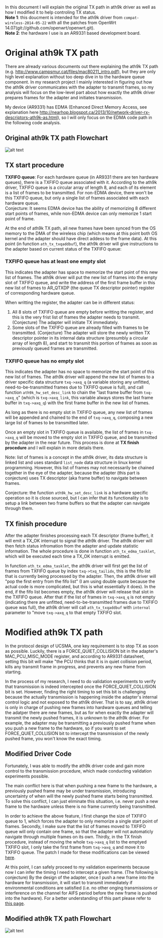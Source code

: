 In this document I will explain the original TX path in ath9k driver as well as how I modified it to help controling TX status.  
__Note 1__: this doucment is intended for the ath9k driver from ```compat-wireless-2014-05-22``` with all the patches from OpenWrt 14.07(git://github.com/openwrt/openwrt.git).  
__Note 2__: the hardware I use is an AR9331 based development board.
# Original ath9k TX path
There are already various documents out there explaining the ath9k TX path (e.g. http://www.campsmur.cat/files/mac80211_intro.pdf), but they are only high level explanation without too deep dive in to the hardware queue component. In my research project I mainly interested in figuring out how the ath9k driver communicates with the adapter to transmit frames, so my analysis will focus on the low-level part about how exactly the ath9k driver prepares frames for the adapter and initiates transmission.

My device (AR9331) has EDMA (Enhanced Direct Memory Access, see explanation here http://nearhop.blogspot.ca/2013/10/network-driver-rx-descriptors-ath9k-as.html), so I will only focus on the EDMA code path in the following code analysis.
## Original ath9k TX path Flowchart
![alt text](https://docs.google.com/drawings/d/11vWaQMTt43sf719bhqPfPv_sHeG-_wEk7dGfnPFHs7E/pub?w=960&h=720 "ATH9K Original TX path")
## TX start procedure
__TXFIFO queue__: For each hardware queue (in AR9331 there are ten hardware queues), there is a TXFIFO queue associated with it. According to the ath9k driver, TXFIFO queue is a circular array of length 8, and each of its element is a list of frames to be transmitted. For non-EDMA device, there won't be this TXFIFO queue, but only a single list of frames associated with each hardware queue.  
Conjecture: It seems EDMA device has the ability of memorizing 8 different start points of frames, while non-EDMA device can only memorize 1 start point of frame.

At the end of ath9k TX path, all new frames have been synced from the OS memory to the DMA of the wireless chip (which means at this point both OS kernel and the adapter should have direct addess to the frame data). At this point (in function ```ath_tx_txqaddbuf```), the ath9k driver will give instructions to the adapter based on current status of the TXFIFO queue:
### TXFIFO queue has at least one empty slot
This indicates the adapter has space to memorize the start point of this new list of frames. The ath9k driver will put the new list of frames into the empty slot of TXFIFO queue, and write the address of the first frame buffer in this new list of frames to AR_QTXDP (the queue TX descriptor pointer) register of corresponding hardware queue.

When writting the register, the adapter can be in different status:  
1. All 8 slots of TXFIFO queue are empty before writting the register, and this is the very frist list of frames the adapter needs to transmit. (Conjecture) The adapter will initiate TX immediately.
2. Some slots of the TXFIFO queue are already filled with frames to be transmitted. (Conjecture) The adapter will store the newly written TX descriptor pointer in its internal data structure (presumbly a circular array of length 8), and start to transmit this portion of frames as soon as previously queued frames are transmitted.
### TXFIFO queue has no empty slot
This indicates the adapter has no space to memorize the start point of this new list of frames. The ath9k driver will append the new list of frames to a driver specific data structure ```txq->axq_q``` (a variable storing any unfitted, need-to-be-transmitted frames due to TXFIFO queue is full), and call function ```ath9k_hw_set_desc_link``` to chain the "last frame buffer from ```txq->axq_q```" (which is ```txq->axq_link```, this variable always stores the last frame buffer in ```txq->axq_q```) with the first frame buffer in the new list of frames.

As long as there is no empty slot in TXFIFO queue, any new list of frames will be appended and chained to the end of ```txq->axq_q```, composing a new large list of frames to be transmitted later.

Once an empty slot in TXFIFO queue is available, the list of frames in ```txq->axq_q``` will be moved to the empty slot in TXFIFO queue, and be transmitted by the adapter in the near future. This process is done at __TX finish procedure__ and I will explain in more details there.

Note: list of frames is a concept in the ath9k driver, its data structure is linked list and uses standard ```list_node``` data structure in linux kernel programming. However, this list of frames may not necessarily be chained together in the eye of the adapter, because the adapter (this part is conjecture) uses TX descriptor (aka frame buffer) to navigate between frames.  

Conjecture: the function ```ath9k_hw_set_desc_link``` is a hardware specific operation so it is close sourced, but I can infer that its functionality is to setup a link between two frame buffers so that the adapter can navigate through them.
## TX finish procedure
After the adapter finishes processing each TX descriptor (frame buffer), it will emit a TX_OK interrupt to signal the ath9k driver. The ath9k driver will then fetch status infromation from the adapter and update statistic information. The whole procedure is done in function ```ath_tx_edma_tasklet```, which will be executed each time a TX_OK interrupt is emitted.

In function ```ath_tx_edma_tasklet```, the ath9k driver will first get the list of frames from TXFIFO queue by index ```txq->txq_tailidx```, this is the fifo list that is currently being processed by the adapter. Then, the ath9k driver will "pop the first entry from the fifo list" (I am using double quote because the actual code is more complicated, but this is what essentially it does). In the end, if the fifo list becomes empty, the ath9k driver will release that slot in the TXFIFO queue. After that if the list of frames in ```txq->axq_q``` is not empty (indicating there are unfitted, need-to-be-transmitted frames due to TXFIFO queue was full), the ath9k driver will call ```ath_tx_txqaddbuf``` with ```internal``` parameter to "move ```txq->axq_q``` to that empty TXFIFO slot.

# Modified ath9k TX path
In the protocol design of UCSMA, one key requirement is to stop TX as soon as possible. Luckily, there is a FORCE_QUIET_COLLISION bit in the adapter's MAC_PCU_MISC_MODE register, and according to AR9331 datasheet, setting this bit will make "the PCU thinks that it is in quiet collision period, kills any transmit frame in progress, and prevents any new frame from starting.

In the process of my research, I need to do validation experiments to verify that transmission is indeed intercepted once the FORCE_QUIET_COLLISION bit is set. However, finding the right timing to set this bit is challenging because the actually transmission is happening inside the adapter's internal control logic and not exposed to the ath9k driver. That is to say, ath9k driver is only in charge of pushing new frames into hardware queues and telling the adatper there are new frames, but as for when exactly the adapter will transmit the newly pushed frames, it is unknown to the ath9k driver. For example, the adapter may be transmitting a previously pushed frame when you push a new frame to the hardware, so if you want to set FORCE_QUIET_COLLISION bit to intercept the transmission of the newly pushed frame, you won't know the exact timing.
## Modified Driver Code
Fortunately, I was able to modify the ath9k driver code and gain more control to the transmission procedure, which made conducting validation experiments possible.

The main conflict here is that when pushing a new frame to the hardware, a previously pushed frame may be under transmission, introducing uncertainty of when will the newly pushed frame starts being transmitted. To solve this conflict, I can just eliminate this situation, i.e. never push a new frame to the hardware unless there is no frame currently being transmitted.

In order to achieve the above feature, I first change the size of TXFIFO queue to 1, which forces the adapter to only memorize a single start point of frames. Secondly, I make sure that the list of frames moved to TXFIFO queue will only contain one frame, so that the adapter will not automaticly navigate through multiple frames on its own. Thirdly, in the TX finish procedure, instead of moving the whole ```txq->axq_q``` list to the emptyed TXFIFO slot, I only take the first frame from ```txq->axq_q``` and move it to TXFIFO queue. The patch I made for these modifications can be viewed [here](https://github.com/JackWindows/OpenWRT-14.07-JS9331/commit/fc7aa359602ffeeca64fced72232e773d2334e9e).

At this point, I can safely proceed to my validation experiments because now I can infer the timing I need to intercept a given frame. (The following is conjecture) By the design of the adapter, once I push a new frame into the hardware for transmission, it will start to transmit immediately if environmental conditions are satisfied (i.e. no other onging transmissions or interference on the channel for AIFS period before the new frame is pushed into the hardware). For a better understanding of this part please refer to [this page](https://gist.github.com/JackWindows/c7921b76ebc6f3f960b3a2a867435637).

## Modified ath9k TX path Flowchart
![alt text](https://docs.google.com/drawings/d/1EvdWguH4Asuw1ZN8tBz769f7_8zPqGrYd1m4P7p_6u0/pub?w=960&h=720 "ATH9K Modified TX path")